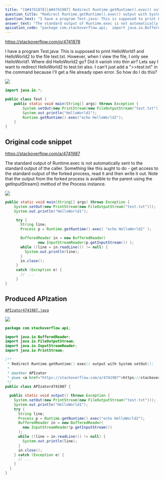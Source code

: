 ```yaml
---
title: "[Q#4741878][A#4741987] Redirect Runtime.getRuntime().exec() output with System.setOut();"
question_title: "Redirect Runtime.getRuntime().exec() output with System.setOut();"
question_text: "I have a program Test.java: This is supposed to print HelloWorld1 and HelloWorld2 to the file text.txt. However, when I view the file, I only see HelloWorld1. Where did HelloWorld2 go? Did it vanish into thin air? Lets say I want to redirect HelloWorld2 to test.txt also. I can't just add a \">>test.txt\" in the command because I'll get a file already open error. So how do I do this?"
answer_text: "The standard output of Runtime.exec is not automatically sent to the standard output of the caller. Something like this aught to do - get access to the standard output of the forked process, read it and then write it out.  Note that the output from the forked process is availble to the parent using the getInputStream() method of the Process instance."
apization_code: "package com.stackoverflow.api;  import java.io.BufferedReader; import java.io.FileOutputStream; import java.io.InputStreamReader; import java.io.PrintStream;  /**  * Redirect Runtime.getRuntime().exec() output with System.setOut();  *  * @author APIzator  * @see <a href=\"https://stackoverflow.com/a/4741987\">https://stackoverflow.com/a/4741987</a>  */ public class APIzator4741987 {    public static void output() throws Exception {     System.setOut(new PrintStream(new FileOutputStream(\"test.txt\")));     System.out.println(\"HelloWorld1\");     try {       String line;       Process p = Runtime.getRuntime().exec(\"echo HelloWorld2\");       BufferedReader in = new BufferedReader(         new InputStreamReader(p.getInputStream())       );       while ((line = in.readLine()) != null) {         System.out.println(line);       }       in.close();     } catch (Exception e) {       // ...     }   } }"
---
```


https://stackoverflow.com/q/4741878

I have a program Test.java:
This is supposed to print HelloWorld1 and HelloWorld2 to the file text.txt. However, when I view the file, I only see HelloWorld1.
Where did HelloWorld2 go? Did it vanish into thin air?
Lets say I want to redirect HelloWorld2 to test.txt also. I can&#x27;t just add a &quot;&gt;&gt;test.txt&quot; in the command because I&#x27;ll get a file already open error. So how do I do this?


<div class="code-logo"><img src="/stackoverflow.png" /></div>

```java
import java.io.*;

public class Test {
    public static void main(String[] args) throws Exception {
        System.setOut(new PrintStream(new FileOutputStream("test.txt")));
        System.out.println("HelloWorld1");
        Runtime.getRuntime().exec("echo HelloWorld2");
    }
}
```


## Original code snippet

https://stackoverflow.com/a/4741987

The standard output of Runtime.exec is not automatically sent to the standard output of the caller.
Something like this aught to do - get access to the standard output of the forked process, read it and then write it out.  Note that the output from the forked process is availble to the parent using the getInputStream() method of the Process instance.

<div class="code-logo"><img src="/stackoverflow.png" /></div>

```java
public static void main(String[] args) throws Exception {
    System.setOut(new PrintStream(new FileOutputStream("test.txt")));
    System.out.println("HelloWorld1");

     try {
       String line;
       Process p = Runtime.getRuntime().exec( "echo HelloWorld2" );

       BufferedReader in = new BufferedReader(
               new InputStreamReader(p.getInputStream()) );
       while ((line = in.readLine()) != null) {
         System.out.println(line);
       }
       in.close();
     }
     catch (Exception e) {
       // ...
     }
}
```

## Produced APIzation

[`APIzator4741987.java`](https://github.com/blind-papers/apization-temp-data/raw/main/search/APIzator4741987.java)

<div class="code-logo"><img src="/apizator.png" /></div>

```java
package com.stackoverflow.api;

import java.io.BufferedReader;
import java.io.FileOutputStream;
import java.io.InputStreamReader;
import java.io.PrintStream;

/**
 * Redirect Runtime.getRuntime().exec() output with System.setOut();
 *
 * @author APIzator
 * @see <a href="https://stackoverflow.com/a/4741987">https://stackoverflow.com/a/4741987</a>
 */
public class APIzator4741987 {

  public static void output() throws Exception {
    System.setOut(new PrintStream(new FileOutputStream("test.txt")));
    System.out.println("HelloWorld1");
    try {
      String line;
      Process p = Runtime.getRuntime().exec("echo HelloWorld2");
      BufferedReader in = new BufferedReader(
        new InputStreamReader(p.getInputStream())
      );
      while ((line = in.readLine()) != null) {
        System.out.println(line);
      }
      in.close();
    } catch (Exception e) {
      // ...
    }
  }
}

```